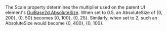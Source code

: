 The Scale property determines the multiplier used on the parent UI
element's [GuiBase2d.AbsoluteSize](https://create.roblox.com/docs/reference/engine/classes/GuiBase2d#AbsoluteSize). When set to 0.5, an AbsoluteSize of
{0, 200}, {0, 50} becomes {0, 100}, {0, 25}. Similarly, when set to 2,
such an AbsoluteSize would become {0, 400}, {0, 100}.